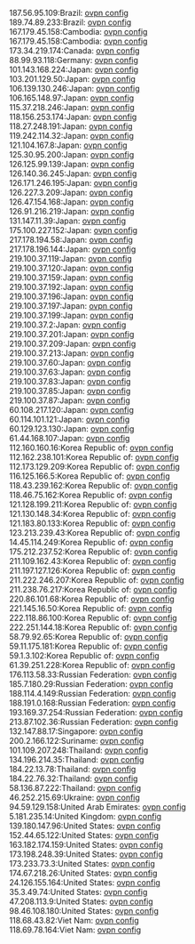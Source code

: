 187.56.95.109:Brazil: [ovpn config](vpn/187_56_95_109.ovpn)  
189.74.89.233:Brazil: [ovpn config](vpn/189_74_89_233.ovpn)  
167.179.45.158:Cambodia: [ovpn config](vpn/167_179_45_158.ovpn)  
167.179.45.158:Cambodia: [ovpn config](vpn/167_179_45_158.ovpn)  
173.34.219.174:Canada: [ovpn config](vpn/173_34_219_174.ovpn)  
88.99.93.118:Germany: [ovpn config](vpn/88_99_93_118.ovpn)  
101.143.168.224:Japan: [ovpn config](vpn/101_143_168_224.ovpn)  
103.201.129.50:Japan: [ovpn config](vpn/103_201_129_50.ovpn)  
106.139.130.246:Japan: [ovpn config](vpn/106_139_130_246.ovpn)  
106.165.148.97:Japan: [ovpn config](vpn/106_165_148_97.ovpn)  
115.37.218.246:Japan: [ovpn config](vpn/115_37_218_246.ovpn)  
118.156.253.174:Japan: [ovpn config](vpn/118_156_253_174.ovpn)  
118.27.248.191:Japan: [ovpn config](vpn/118_27_248_191.ovpn)  
119.242.114.32:Japan: [ovpn config](vpn/119_242_114_32.ovpn)  
121.104.167.8:Japan: [ovpn config](vpn/121_104_167_8.ovpn)  
125.30.95.200:Japan: [ovpn config](vpn/125_30_95_200.ovpn)  
126.125.99.139:Japan: [ovpn config](vpn/126_125_99_139.ovpn)  
126.140.36.245:Japan: [ovpn config](vpn/126_140_36_245.ovpn)  
126.171.246.195:Japan: [ovpn config](vpn/126_171_246_195.ovpn)  
126.227.3.209:Japan: [ovpn config](vpn/126_227_3_209.ovpn)  
126.47.154.168:Japan: [ovpn config](vpn/126_47_154_168.ovpn)  
126.91.216.219:Japan: [ovpn config](vpn/126_91_216_219.ovpn)  
131.147.11.39:Japan: [ovpn config](vpn/131_147_11_39.ovpn)  
175.100.227.152:Japan: [ovpn config](vpn/175_100_227_152.ovpn)  
217.178.194.58:Japan: [ovpn config](vpn/217_178_194_58.ovpn)  
217.178.196.144:Japan: [ovpn config](vpn/217_178_196_144.ovpn)  
219.100.37.119:Japan: [ovpn config](vpn/219_100_37_119.ovpn)  
219.100.37.120:Japan: [ovpn config](vpn/219_100_37_120.ovpn)  
219.100.37.159:Japan: [ovpn config](vpn/219_100_37_159.ovpn)  
219.100.37.192:Japan: [ovpn config](vpn/219_100_37_192.ovpn)  
219.100.37.196:Japan: [ovpn config](vpn/219_100_37_196.ovpn)  
219.100.37.197:Japan: [ovpn config](vpn/219_100_37_197.ovpn)  
219.100.37.199:Japan: [ovpn config](vpn/219_100_37_199.ovpn)  
219.100.37.2:Japan: [ovpn config](vpn/219_100_37_2.ovpn)  
219.100.37.201:Japan: [ovpn config](vpn/219_100_37_201.ovpn)  
219.100.37.209:Japan: [ovpn config](vpn/219_100_37_209.ovpn)  
219.100.37.213:Japan: [ovpn config](vpn/219_100_37_213.ovpn)  
219.100.37.60:Japan: [ovpn config](vpn/219_100_37_60.ovpn)  
219.100.37.63:Japan: [ovpn config](vpn/219_100_37_63.ovpn)  
219.100.37.83:Japan: [ovpn config](vpn/219_100_37_83.ovpn)  
219.100.37.85:Japan: [ovpn config](vpn/219_100_37_85.ovpn)  
219.100.37.87:Japan: [ovpn config](vpn/219_100_37_87.ovpn)  
60.108.217.120:Japan: [ovpn config](vpn/60_108_217_120.ovpn)  
60.114.101.121:Japan: [ovpn config](vpn/60_114_101_121.ovpn)  
60.129.123.130:Japan: [ovpn config](vpn/60_129_123_130.ovpn)  
61.44.168.107:Japan: [ovpn config](vpn/61_44_168_107.ovpn)  
112.160.160.16:Korea Republic of: [ovpn config](vpn/112_160_160_16.ovpn)  
112.162.238.101:Korea Republic of: [ovpn config](vpn/112_162_238_101.ovpn)  
112.173.129.209:Korea Republic of: [ovpn config](vpn/112_173_129_209.ovpn)  
116.125.166.5:Korea Republic of: [ovpn config](vpn/116_125_166_5.ovpn)  
118.43.239.162:Korea Republic of: [ovpn config](vpn/118_43_239_162.ovpn)  
118.46.75.162:Korea Republic of: [ovpn config](vpn/118_46_75_162.ovpn)  
121.128.199.211:Korea Republic of: [ovpn config](vpn/121_128_199_211.ovpn)  
121.130.148.34:Korea Republic of: [ovpn config](vpn/121_130_148_34.ovpn)  
121.183.80.133:Korea Republic of: [ovpn config](vpn/121_183_80_133.ovpn)  
123.213.239.43:Korea Republic of: [ovpn config](vpn/123_213_239_43.ovpn)  
14.45.114.249:Korea Republic of: [ovpn config](vpn/14_45_114_249.ovpn)  
175.212.237.52:Korea Republic of: [ovpn config](vpn/175_212_237_52.ovpn)  
211.109.162.43:Korea Republic of: [ovpn config](vpn/211_109_162_43.ovpn)  
211.197.127.126:Korea Republic of: [ovpn config](vpn/211_197_127_126.ovpn)  
211.222.246.207:Korea Republic of: [ovpn config](vpn/211_222_246_207.ovpn)  
211.238.76.217:Korea Republic of: [ovpn config](vpn/211_238_76_217.ovpn)  
220.86.101.68:Korea Republic of: [ovpn config](vpn/220_86_101_68.ovpn)  
221.145.16.50:Korea Republic of: [ovpn config](vpn/221_145_16_50.ovpn)  
222.118.86.100:Korea Republic of: [ovpn config](vpn/222_118_86_100.ovpn)  
222.251.144.18:Korea Republic of: [ovpn config](vpn/222_251_144_18.ovpn)  
58.79.92.65:Korea Republic of: [ovpn config](vpn/58_79_92_65.ovpn)  
59.11.175.181:Korea Republic of: [ovpn config](vpn/59_11_175_181.ovpn)  
59.1.3.102:Korea Republic of: [ovpn config](vpn/59_1_3_102.ovpn)  
61.39.251.228:Korea Republic of: [ovpn config](vpn/61_39_251_228.ovpn)  
176.113.58.33:Russian Federation: [ovpn config](vpn/176_113_58_33.ovpn)  
185.7.180.29:Russian Federation: [ovpn config](vpn/185_7_180_29.ovpn)  
188.114.4.149:Russian Federation: [ovpn config](vpn/188_114_4_149.ovpn)  
188.191.0.168:Russian Federation: [ovpn config](vpn/188_191_0_168.ovpn)  
193.169.37.254:Russian Federation: [ovpn config](vpn/193_169_37_254.ovpn)  
213.87.102.36:Russian Federation: [ovpn config](vpn/213_87_102_36.ovpn)  
132.147.88.17:Singapore: [ovpn config](vpn/132_147_88_17.ovpn)  
200.2.166.122:Suriname: [ovpn config](vpn/200_2_166_122.ovpn)  
101.109.207.248:Thailand: [ovpn config](vpn/101_109_207_248.ovpn)  
134.196.214.35:Thailand: [ovpn config](vpn/134_196_214_35.ovpn)  
184.22.13.78:Thailand: [ovpn config](vpn/184_22_13_78.ovpn)  
184.22.76.32:Thailand: [ovpn config](vpn/184_22_76_32.ovpn)  
58.136.87.222:Thailand: [ovpn config](vpn/58_136_87_222.ovpn)  
46.252.215.69:Ukraine: [ovpn config](vpn/46_252_215_69.ovpn)  
94.59.129.158:United Arab Emirates: [ovpn config](vpn/94_59_129_158.ovpn)  
5.181.235.14:United Kingdom: [ovpn config](vpn/5_181_235_14.ovpn)  
139.180.147.96:United States: [ovpn config](vpn/139_180_147_96.ovpn)  
152.44.65.122:United States: [ovpn config](vpn/152_44_65_122.ovpn)  
163.182.174.159:United States: [ovpn config](vpn/163_182_174_159.ovpn)  
173.198.248.39:United States: [ovpn config](vpn/173_198_248_39.ovpn)  
173.233.73.3:United States: [ovpn config](vpn/173_233_73_3.ovpn)  
174.67.218.26:United States: [ovpn config](vpn/174_67_218_26.ovpn)  
24.126.155.164:United States: [ovpn config](vpn/24_126_155_164.ovpn)  
35.3.49.74:United States: [ovpn config](vpn/35_3_49_74.ovpn)  
47.208.113.9:United States: [ovpn config](vpn/47_208_113_9.ovpn)  
98.46.108.180:United States: [ovpn config](vpn/98_46_108_180.ovpn)  
118.68.43.82:Viet Nam: [ovpn config](vpn/118_68_43_82.ovpn)  
118.69.78.164:Viet Nam: [ovpn config](vpn/118_69_78_164.ovpn)  
